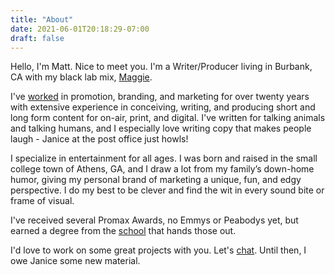 ```yaml
---
title: "About"
date: 2021-06-01T20:18:29-07:00
draft: false
---
```


Hello, I'm Matt. Nice to meet you. I'm a Writer/Producer living in Burbank, CA with my black lab mix, [Maggie](https://www.instagram.com/maggiemcelhannon/).
                    
I've [worked](https://www.linkedin.com/in/mattmcelhannon/) in promotion, branding, and marketing for over twenty years with extensive experience in conceiving, writing, and producing short and long form content for on-air, print, and digital. I've written for talking animals and talking humans, and I especially love writing copy that makes people laugh - Janice at the post office just howls!

I specialize in entertainment for all ages. I was born and raised in the small college town of Athens, GA, and I draw a lot from my family’s down-home humor, giving my personal brand of marketing a unique, fun, and edgy perspective. I do my best to be clever and find the wit in every sound bite or frame of visual.

I've received several Promax Awards, no Emmys or Peabodys yet, but earned a degree from the [school](https://grady.uga.edu) that hands those out.

I'd love to work on some great projects with you. Let's [chat](/404.html). Until then, I owe Janice some new material.